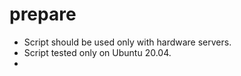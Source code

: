 # prepare

- Script should be used only with hardware servers.
- Script tested only on Ubuntu 20.04.
- 
